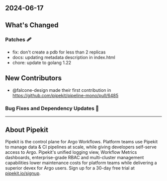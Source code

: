 ## 2024-06-17

## What's Changed
### Patches 🩹
* fix: don't create a pdb for less than 2 replicas 
* docs: updating metadata description in index.html 
* chore: update to golang 1.22 

## New Contributors
* @falcone-design made their first contribution in https://github.com/pipekit/pipeline-mono/pull/6485


### Bug Fixes and Dependency Updates 🐞

---

## About Pipekit

Pipekit is the control plane for Argo Workflows. Platform teams use Pipekit to manage data & CI pipelines at scale, while giving developers self-serve access to Argo. Pipekit's unified logging view, Workflow Metrics dashboards, enterprise-grade RBAC and multi-cluster management capabilities lower maintenance costs for platform teams while delivering a superior devex for Argo users. Sign up for a 30-day free trial at [pipekit.io/signup](https://pipekit.io/signup?utm_campaign=release-notes).
